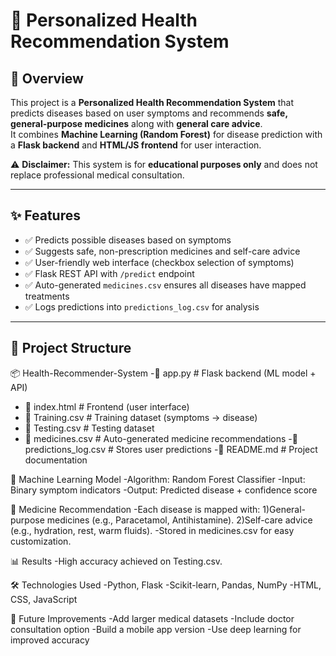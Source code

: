 # 🏥 Personalized Health Recommendation System

## 📌 Overview
This project is a **Personalized Health Recommendation System** that predicts diseases based on user symptoms and recommends **safe, general-purpose medicines** along with **general care advice**.  
It combines **Machine Learning (Random Forest)** for disease prediction with a **Flask backend** and **HTML/JS frontend** for user interaction.

⚠️ **Disclaimer:** This system is for **educational purposes only** and does not replace professional medical consultation.

---

## ✨ Features
- ✅ Predicts possible diseases based on symptoms  
- ✅ Suggests safe, non-prescription medicines and self-care advice  
- ✅ User-friendly web interface (checkbox selection of symptoms)  
- ✅ Flask REST API with `/predict` endpoint  
- ✅ Auto-generated `medicines.csv` ensures all diseases have mapped treatments  
- ✅ Logs predictions into `predictions_log.csv` for analysis  

---

## 📂 Project Structure
📦 Health-Recommender-System
 -📜 app.py # Flask backend (ML model + API)
 - 📜 index.html # Frontend (user interface)
 - 📜 Training.csv # Training dataset (symptoms → disease)
 - 📜 Testing.csv # Testing dataset
 - 📜 medicines.csv # Auto-generated medicine recommendations
 -📜 predictions_log.csv # Stores user predictions
 -📜 README.md # Project documentation

🧠 Machine Learning Model
 -Algorithm: Random Forest Classifier
 -Input: Binary symptom indicators
 -Output: Predicted disease + confidence score

💊 Medicine Recommendation
-Each disease is mapped with:
  1)General-purpose medicines (e.g., Paracetamol, Antihistamine).
  2)Self-care advice (e.g., hydration, rest, warm fluids).
-Stored in medicines.csv for easy customization.

📊 Results
-High accuracy achieved on Testing.csv.

🛠️ Technologies Used
-Python, Flask
-Scikit-learn, Pandas, NumPy
-HTML, CSS, JavaScript

📌 Future Improvements
-Add larger medical datasets
-Include doctor consultation option
-Build a mobile app version
-Use deep learning for improved accuracy
